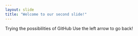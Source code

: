 ```yaml
---
layout: slide
title: "Welcome to our second slide!"
---
```

Trying the possibilities of GitHub
Use the left arrow to go back!
